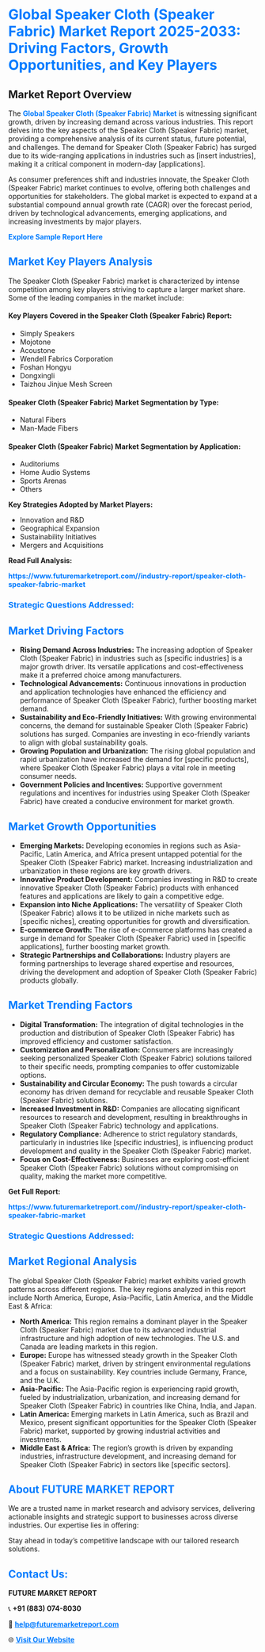 <h1 style="color: #007BFF;">Global Speaker Cloth (Speaker Fabric) Market Report 2025-2033: Driving Factors, Growth Opportunities, and Key Players</h1>

<section id="overview">
<h2>Market Report Overview</h2>
<p>The <a href="https://www.futuremarketreport.com//industry-report/speaker-cloth-speaker-fabric-market" style="color: #007BFF; text-decoration: none;"><strong>Global Speaker Cloth (Speaker Fabric) Market</strong></a> is witnessing significant growth, driven by increasing demand across various industries. This report delves into the key aspects of the Speaker Cloth (Speaker Fabric) market, providing a comprehensive analysis of its current status, future potential, and challenges. The demand for Speaker Cloth (Speaker Fabric) has surged due to its wide-ranging applications in industries such as [insert industries], making it a critical component in modern-day [applications].</p>
<p>As consumer preferences shift and industries innovate, the Speaker Cloth (Speaker Fabric) market continues to evolve, offering both challenges and opportunities for stakeholders. The global market is expected to expand at a substantial compound annual growth rate (CAGR) over the forecast period, driven by technological advancements, emerging applications, and increasing investments by major players.</p>
</section>

<section id="overview">
<p><a href="https://www.futuremarketreport.com//request-sample/reportId=46460" style="color: #007BFF; text-decoration: none;"><strong>Explore Sample Report Here</strong></a></p>
</section>

<section id="key-players">
<h2 style="color: #007BFF;">Market Key Players Analysis</h2>
<p>The Speaker Cloth (Speaker Fabric) market is characterized by intense competition among key players striving to capture a larger market share. Some of the leading companies in the market include:</p>
<h4>Key Players Covered in the Speaker Cloth (Speaker Fabric) Report:</h4>
<ul><li>Simply Speakers</li><li>Mojotone</li><li>Acoustone</li><li>Wendell Fabrics Corporation</li><li>Foshan Hongyu</li><li>Dongxingli</li><li>Taizhou Jinjue Mesh Screen</li></ul>
<h4>Speaker Cloth (Speaker Fabric) Market Segmentation by Type:</h4>
<ul><li>Natural Fibers</li><li>Man-Made Fibers</li></ul>

<h4>Speaker Cloth (Speaker Fabric) Market Segmentation by Application:</h4>
<ul><li>Auditoriums</li><li>Home Audio Systems</li><li>Sports Arenas</li><li>Others</li></ul>
<p><strong>Key Strategies Adopted by Market Players:</strong></p>
<ul>
<li>Innovation and R&D</li>
<li>Geographical Expansion</li>
<li>Sustainability Initiatives</li>
<li>Mergers and Acquisitions</li>
</ul>
</section>

<section>
<p><strong>Read Full Analysis: </strong></p><a href="https://www.futuremarketreport.com//industry-report/speaker-cloth-speaker-fabric-market" style="color: #007BFF; text-decoration: none;"><strong>https://www.futuremarketreport.com//industry-report/speaker-cloth-speaker-fabric-market</strong></a>
<h3 style="color: #007BFF;">Strategic Questions Addressed:</h3>
</section>

<section id="driving-factors">
<h2 style="color: #007BFF;">Market Driving Factors</h2>
<ul>
<li><strong>Rising Demand Across Industries:</strong> The increasing adoption of Speaker Cloth (Speaker Fabric) in industries such as [specific industries] is a major growth driver. Its versatile applications and cost-effectiveness make it a preferred choice among manufacturers.</li>
<li><strong>Technological Advancements:</strong> Continuous innovations in production and application technologies have enhanced the efficiency and performance of Speaker Cloth (Speaker Fabric), further boosting market demand.</li>
<li><strong>Sustainability and Eco-Friendly Initiatives:</strong> With growing environmental concerns, the demand for sustainable Speaker Cloth (Speaker Fabric) solutions has surged. Companies are investing in eco-friendly variants to align with global sustainability goals.</li>
<li><strong>Growing Population and Urbanization:</strong> The rising global population and rapid urbanization have increased the demand for [specific products], where Speaker Cloth (Speaker Fabric) plays a vital role in meeting consumer needs.</li>
<li><strong>Government Policies and Incentives:</strong> Supportive government regulations and incentives for industries using Speaker Cloth (Speaker Fabric) have created a conducive environment for market growth.</li>
</ul>
</section>

<section id="growth-opportunities">
<h2 style="color: #007BFF;">Market Growth Opportunities</h2>
<ul>
<li><strong>Emerging Markets:</strong> Developing economies in regions such as Asia-Pacific, Latin America, and Africa present untapped potential for the Speaker Cloth (Speaker Fabric) market. Increasing industrialization and urbanization in these regions are key growth drivers.</li>
<li><strong>Innovative Product Development:</strong> Companies investing in R&D to create innovative Speaker Cloth (Speaker Fabric) products with enhanced features and applications are likely to gain a competitive edge.</li>
<li><strong>Expansion into Niche Applications:</strong> The versatility of Speaker Cloth (Speaker Fabric) allows it to be utilized in niche markets such as [specific niches], creating opportunities for growth and diversification.</li>
<li><strong>E-commerce Growth:</strong> The rise of e-commerce platforms has created a surge in demand for Speaker Cloth (Speaker Fabric) used in [specific applications], further boosting market growth.</li>
<li><strong>Strategic Partnerships and Collaborations:</strong> Industry players are forming partnerships to leverage shared expertise and resources, driving the development and adoption of Speaker Cloth (Speaker Fabric) products globally.</li>
</ul>
</section>

<section id="trending-factors">
<h2 style="color: #007BFF;">Market Trending Factors</h2>
<ul>
<li><strong>Digital Transformation:</strong> The integration of digital technologies in the production and distribution of Speaker Cloth (Speaker Fabric) has improved efficiency and customer satisfaction.</li>
<li><strong>Customization and Personalization:</strong> Consumers are increasingly seeking personalized Speaker Cloth (Speaker Fabric) solutions tailored to their specific needs, prompting companies to offer customizable options.</li>
<li><strong>Sustainability and Circular Economy:</strong> The push towards a circular economy has driven demand for recyclable and reusable Speaker Cloth (Speaker Fabric) solutions.</li>
<li><strong>Increased Investment in R&D:</strong> Companies are allocating significant resources to research and development, resulting in breakthroughs in Speaker Cloth (Speaker Fabric) technology and applications.</li>
<li><strong>Regulatory Compliance:</strong> Adherence to strict regulatory standards, particularly in industries like [specific industries], is influencing product development and quality in the Speaker Cloth (Speaker Fabric) market.</li>
<li><strong>Focus on Cost-Effectiveness:</strong> Businesses are exploring cost-efficient Speaker Cloth (Speaker Fabric) solutions without compromising on quality, making the market more competitive.</li>
</ul>
</section>

<section>
<p><strong>Get Full Report: </strong></p><a href="https://www.futuremarketreport.com//industry-report/speaker-cloth-speaker-fabric-market" style="color: #007BFF; text-decoration: none;"><strong>https://www.futuremarketreport.com//industry-report/speaker-cloth-speaker-fabric-market</strong></a>
<h3 style="color: #007BFF;">Strategic Questions Addressed:</h3>
</section>


<section id="regional-analysis">
<h2 style="color: #007BFF;">Market Regional Analysis</h2>
<p>The global Speaker Cloth (Speaker Fabric) market exhibits varied growth patterns across different regions. The key regions analyzed in this report include North America, Europe, Asia-Pacific, Latin America, and the Middle East & Africa:</p>
<ul>
<li><strong>North America:</strong> This region remains a dominant player in the Speaker Cloth (Speaker Fabric) market due to its advanced industrial infrastructure and high adoption of new technologies. The U.S. and Canada are leading markets in this region.</li>
<li><strong>Europe:</strong> Europe has witnessed steady growth in the Speaker Cloth (Speaker Fabric) market, driven by stringent environmental regulations and a focus on sustainability. Key countries include Germany, France, and the U.K.</li>
<li><strong>Asia-Pacific:</strong> The Asia-Pacific region is experiencing rapid growth, fueled by industrialization, urbanization, and increasing demand for Speaker Cloth (Speaker Fabric) in countries like China, India, and Japan.</li>
<li><strong>Latin America:</strong> Emerging markets in Latin America, such as Brazil and Mexico, present significant opportunities for the Speaker Cloth (Speaker Fabric) market, supported by growing industrial activities and investments.</li>
<li><strong>Middle East & Africa:</strong> The region’s growth is driven by expanding industries, infrastructure development, and increasing demand for Speaker Cloth (Speaker Fabric) in sectors like [specific sectors].</li>
</ul>
</section>

<footer>
<h2 style="color: #007BFF;">About FUTURE MARKET REPORT</h2>
<p>We are a trusted name in market research and advisory services, delivering actionable insights and strategic support to businesses across diverse industries. Our expertise lies in offering:</p>

<p>Stay ahead in today’s competitive landscape with our tailored research solutions.</p>

<h2 style="color: #007BFF;">Contact Us:</h2>
<p><strong>FUTURE MARKET REPORT</strong></p>
<p>📞 <strong>+91 (883) 074-8030</strong></p>
<p>📧 <strong><a href="mailto:help@futuremarketreport.com" style="color: #007BFF;">help@futuremarketreport.com</a></strong></p>
<p>🌐 <strong><a href="https://www.futuremarketreport.com/" style="color: #007BFF;">Visit Our Website</a></strong></p>
</footer>